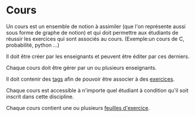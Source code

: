 # Cours

Un cours est un ensemble de notion à assimiler (que l'on représente aussi sous forme de graphe de notion) et qui doit permettre aux étudiants de réussir les exercices qui sont associés au cours. (Exemple:un cours de C, probabilité, python ...)

Il doit être créer par les enseignants et peuvent être éditer par ces derniers.

Chaque cours doit être gérer par un ou plusieurs enseignants.

Il doit contenir des [tags](tag.md) afin de pouvoir être associer à des [exercices](exercice.md).

Chaque cours est accessible à n'importe quel étudiant à condition qu'il soit inscrit dans cette discipline.

Chaque cours contient une ou plusieurs [feuilles d'exercice](feuille.md).

<!---
Author : Hugo
Validator : Jordan
-->
